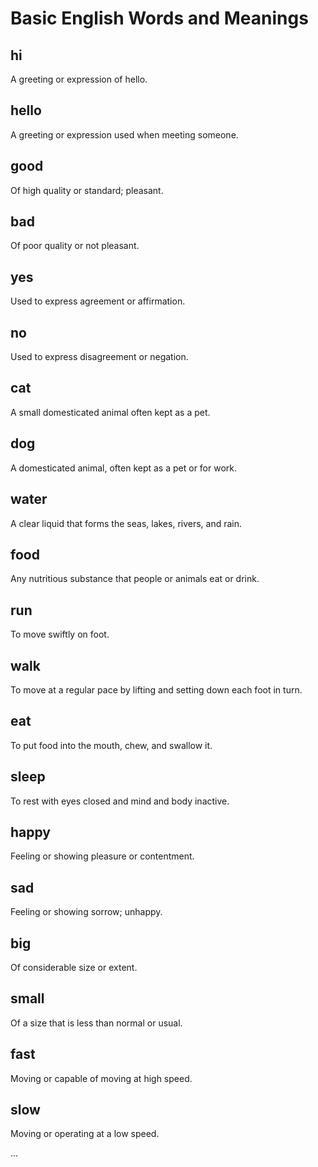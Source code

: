 # Basic English Words and Meanings

## hi
A greeting or expression of hello.

## hello
A greeting or expression used when meeting someone.

## good
Of high quality or standard; pleasant.

## bad
Of poor quality or not pleasant.

## yes
Used to express agreement or affirmation.

## no
Used to express disagreement or negation.

## cat
A small domesticated animal often kept as a pet.

## dog
A domesticated animal, often kept as a pet or for work.

## water
A clear liquid that forms the seas, lakes, rivers, and rain.

## food
Any nutritious substance that people or animals eat or drink.

## run
To move swiftly on foot.

## walk
To move at a regular pace by lifting and setting down each foot in turn.

## eat
To put food into the mouth, chew, and swallow it.

## sleep
To rest with eyes closed and mind and body inactive.

## happy
Feeling or showing pleasure or contentment.

## sad
Feeling or showing sorrow; unhappy.

## big
Of considerable size or extent.

## small
Of a size that is less than normal or usual.

## fast
Moving or capable of moving at high speed.

## slow
Moving or operating at a low speed.

...